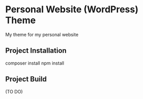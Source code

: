 # Personal Website (WordPress) Theme

My theme for my personal website

## Project Installation

composer install
npm install

## Project Build

(TO DO)